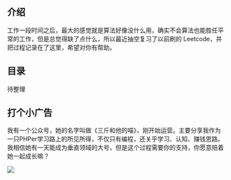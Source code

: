 ## 介绍
工作一段时间之后，最大的感觉就是算法好像没什么用，确实不会算法也能胜任平常的工作，但是总觉得缺了点什么，所以最近抽空复习了以前刷的 Leetcode，并把过程记录在了这里，希望对你有帮助。

## 目录
待整理

## 打个小广告
我有一个公众号，她的名字叫做《三斤和他的喵》，刚开始运营。主要分享我作为一只PHPer学习路上的所见所得，不仅只有编程，还关乎学习、认知、赚钱思路。我相信她有一天能成为垂直领域的大号，但是这个过程需要你的支持，你愿意陪着她一起成长嘛？

![](https://cdn.learnku.com/uploads/images/202004/10/21280/8aKP9qp5fb.jpg!large)

